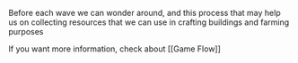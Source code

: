 Before each wave we can wonder around, and this process that may help us on collecting resources that we can use in crafting buildings and farming purposes 


If you want more information, check about [[Game Flow]]


